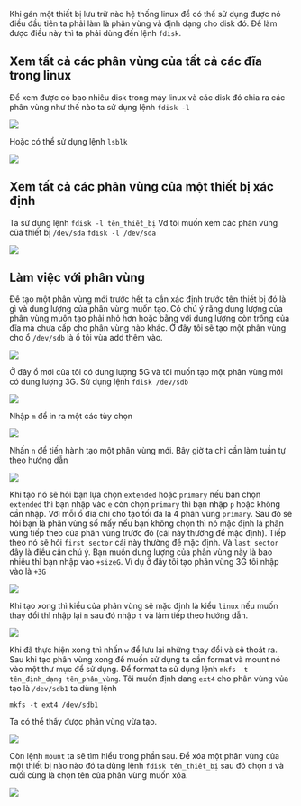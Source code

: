 Khi gán một thiết bị lưu trữ nào hệ thống linux để có thể sử dụng được nó điều đầu tiên ta phải làm là phân vùng và định dạng cho disk đó. Để làm được điều này thì ta phải dùng đến lệnh `fdisk`.

## Xem tất cả các phân vùng của tất cả các đĩa trong linux

Để xem được có bao nhiêu disk trong máy linux và các disk đó chia ra các phân vùng như thế nào ta sử dụng lệnh `fdisk -l`

![](https://github.com/Khiempg225868/Linux/blob/main/images/f1.png)

Hoặc có thể sử dụng lệnh `lsblk`

![](https://github.com/Khiempg225868/Linux/blob/main/images/f2.png)

## Xem tất cả các phân vùng của một thiết bị xác định

Ta sử dụng lệnh `fdisk -l tên_thiết_bị`
Vd tôi muốn xem các phân vùng của thiết bị `/dev/sda`
`fdisk -l /dev/sda`

![](https://github.com/Khiempg225868/Linux/blob/main/images/f3.png)

## Làm việc với phân vùng

Để tạo một phân vùng mới trước hết ta cần xác định trước tên thiết bị đó là gì và dung lượng của phân vùng muốn tạo. Có chú ý rằng dung lượng của phân vùng muốn tạo phải nhỏ hơn hoặc bằng với dung lượng còn trống của đĩa mà chưa cấp cho phân vùng nào khác.
Ở đây tôi sẽ tạo một phân vùng cho ổ `/dev/sdb` là ổ tôi vùa add thêm vào.

![](https://github.com/Khiempg225868/Linux/blob/main/images/f4.png)

Ở đây ổ mới của tôi có dung lượng 5G và tôi muốn tạo một phân vùng mới có dung lượng 3G. Sử dụng lệnh `fdisk /dev/sdb`

![](https://github.com/Khiempg225868/Linux/blob/main/images/f5.png)

Nhập `m` để in ra một các tùy chọn

![](https://github.com/Khiempg225868/Linux/blob/main/images/f6.png)

Nhấn `n` để tiến hành tạo một phân vùng mới.
Bây giờ ta chỉ cần làm tuần tự theo hướng dẫn

![](https://github.com/Khiempg225868/Linux/blob/main/images/f7.png)

Khi tạo nó sẽ hỏi bạn lựa chọn `extended` hoặc `primary` nếu bạn chọn `extended` thì bạn nhập vào `e` còn chọn `primary` thì bạn nhập `p` hoặc không cần nhập. Với mỗi ổ đĩa chỉ cho tạo tối đa là 4 phân vùng `primary`. Sau đó sẽ hỏi bạn là phân vùng số mấy nếu bạn không chọn thì nó mặc định là phân vùng tiếp theo của phân vùng trước đó (cái này thường để mặc định). Tiếp theo nó sẽ hỏi `first sector` cái này thường để mặc định. Và `last sector` đây là điều cần chú ý. Bạn muốn dung lượng của phân vùng này là bao nhiêu thì bạn nhập vào `+sizeG`. Ví dụ ở đây tôi tạo phân vùng 3G tôi nhập vào là `+3G`

![](https://github.com/Khiempg225868/Linux/blob/main/images/f8.png)

Khi tạo xong thì kiểu của phân vùng sẽ mặc định là kiểu `linux` nếu muốn thay đổi thì nhập lại `m` sau đó nhập `t` và làm tiếp theo hướng dẫn.

![](https://github.com/Khiempg225868/Linux/blob/main/images/f9.png)

Khi đã thực hiện xong thì nhấn `w` để lưu lại những thay đổi và sẽ thoát ra.
Sau khi tạo phân vùng xong để muốn sử dụng ta cần format và mount nó vào một thư mục để sử dụng. Để format ta sử dụng lệnh `mkfs -t tên_định_dạng tên_phân_vùng`. Tôi muốn định dang `ext4` cho phân vùng vủa tạo là `/dev/sdb1` ta dùng lệnh

```
mkfs -t ext4 /dev/sdb1
```

Ta có thể thấy được phân vùng vừa tạo.

![](https://github.com/Khiempg225868/Linux/blob/main/images/f11.png)

Còn lệnh `mount` ta sẽ tìm hiểu trong phần sau.
Để xóa một phân vùng của một thiết bị nào nào đó ta dùng lệnh `fdisk tên_thiết_bị` sau đó chọn `d` và cuối cùng là chọn tên của phân vùng muốn xóa.

![](https://github.com/Khiempg225868/Linux/blob/main/images/f12.png)
